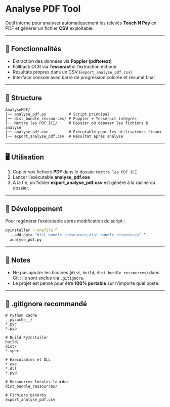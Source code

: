 # Analyse PDF Tool

Outil interne pour analyser automatiquement les relevés **Touch N Pay** en PDF et générer un fichier **CSV** exploitable.

---

## 🚀 Fonctionnalités

* Extraction des données via **Poppler (pdftotext)**
* Fallback OCR via **Tesseract** si l’extraction échoue
* Résultats propres dans un CSV (`export_analyse_pdf.csv`)
* Interface console avec barre de progression colorée et résumé final

---

## 📂 Structure

```
AnalysePDF/
│── analyse_pdf.py          # Script principal
│── dist_bundle_ressources/ # Poppler + Tesseract intégrés
│── Mettre les PDF ICI/     # Dossier où déposer les fichiers à analyser
│── analyse_pdf.exe         # Exécutable pour les utilisateurs finaux
│── export_analyse_pdf.csv  # Résultat après analyse
```

---

## 🖥️ Utilisation

1. Copier vos fichiers **PDF** dans le dossier `Mettre les PDF ICI`
2. Lancer l’exécutable **analyse\_pdf.exe**
3. À la fin, un fichier **export\_analyse\_pdf.csv** est généré à la racine du dossier.

---

## 🔧 Développement

Pour regénérer l’exécutable après modification du script :

```bash
pyinstaller --onefile ^
  --add-data "dist_bundle_ressources;dist_bundle_ressources" ^
  analyse_pdf.py
```

---

## 📝 Notes

* Ne pas ajouter les binaires (`dist`, `build`, `dist_bundle_ressources`) dans Git : ils sont exclus via `.gitignore`.
* Le projet est pensé pour être **100% portable** sur n’importe quel poste.

---

## 📄 .gitignore recommandé

```gitignore
# Python cache
__pycache__/
*.pyc
*.pyo

# Build PyInstaller
build/
dist/
*.spec

# Executables et DLL
*.exe
*.dll
*.pyd

# Ressources locales lourdes
dist_bundle_ressources/

# Fichiers générés
export_analyse_pdf.csv
```
